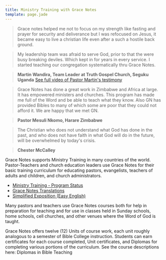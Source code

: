 ```yaml
---
title: Ministry Training with Grace Notes
template: page.jade
---
```


> Grace notes helped me not to focus on my strength like
fasting and prayer for security and deliverance but I was
refocused on Jesus, it became easy to live a christian
life even after a such a hostile back ground.

> My leadership team was afraid to serve God, prior to that
the were busy breaking deviles. Which kept in for years in
every service. I started teaching our congregation
systematically thru Grace Notes.

> **Martin Wandira, Team Leader at Truth Gospel Church, Seguku
Uganda** [See full video of Pastor Martin's
testimony](https://www.youtube.com/watch?v=mn1oAOEqn14)

<!-- -->

> Grace Notes has done a great work in Zimbabwe and Africa at
large. It has empowered ministers and churches. This program
has made me full of the Word and be able to teach what they
know. Also GN has provided Bibles to many of which some are
poor that they could not afford it. We are happy that we met
GN.

> **Pastor Mesuli Nkomo, Harare Zimbabwe**

<!-- -->

> The Christian who does not understand what God has done in
> the past, and who does not have faith in what God will do
> in the future, will be overwhelmed by today's crisis.

> **Chester McCalley**

Grace Notes supports Ministry Training in many countries of
the world. Pastor-Teachers and church education leaders use
Grace Notes for their basic training curriculum for
educating pastors, evangelists, teachers of adults and
children, and church administrators.

- [Ministry Training - Program
    Status](http://www.gracenotes.info/MinistryTrainingStatus.shtml)
- [Grace Notes
    Translations](http://www.gracenotes.info/TRANSLATION.shtml)
- [Simplified Exposition (Easy
    English)](http://www.gracenotes.info/SimplifiedExposition.shtml)

Many pastors and teachers use Grace Notes courses both for
help in preparation for teaching and for use in classes held
in Sunday schools, home schools, cell churches, and other
venues where the Word of God is taught.

Grace Notes offers twelve (12) Units of course work, each
unit roughly analogous to a semester of Bible College
instruction. Students can earn certificates for each course
completed, Unit certificates, and Diplomas for completing
various portions of the curriculum. See the course
descriptions here: Diplomas in Bible Teaching

